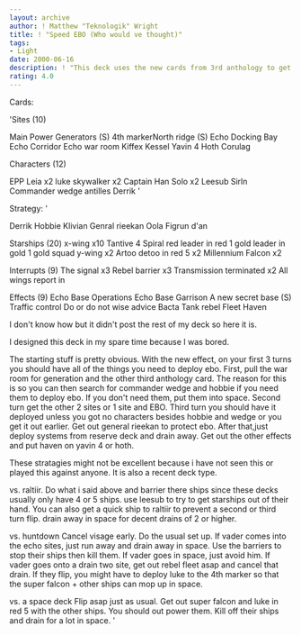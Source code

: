 ```yaml
---
layout: archive
author: ! Matthew "Teknologik" Wright
title: ! "Speed EBO (Who would ve thought)"
tags:
- Light
date: 2000-06-16
description: ! "This deck uses the new cards from 3rd anthology to get ebo going quick for mega space drains."
rating: 4.0
---
```

Cards: 

'Sites (10)

Main Power Generators (S)
4th markerNorth ridge (S)
Echo Docking Bay
Echo Corridor
Echo war room
Kiffex
Kessel
Yavin 4
Hoth
Corulag

Characters (12)

EPP Leia x2
luke skywalker x2
Captain Han Solo x2
Leesub Sirln
Commander wedge antilles
Derrik '

Strategy: '

Derrik Hobbie Klivian
Genral rieekan
Oola
Figrun d'an

Starships (20)
x-wing x10
Tantive 4
Spiral
red leader in red 1
gold leader in gold 1
gold squad y-wing x2
Artoo detoo in red 5 x2
Millennium Falcon x2

Interrupts (9)
The signal x3
Rebel barrier x3
Transmission terminated x2
All wings report in

Effects (9)
Echo Base Operations
Echo Base Garrison
A new secret base (S)
Traffic control
Do or do not
wise advice
Bacta Tank
rebel Fleet
Haven


I don't know how but it didn't post the rest of my deck so here it is.

I designed this deck in my spare time because I was bored.

The starting stuff is pretty obvious.  With the new effect, on your first 3 turns you should have all of the things you need to deploy ebo.  First, pull the war room for generation and the other third anthology card.  The reason for this is so you can then search for commander wedge and hobbie if you need them to deploy ebo.	If you don't need them, put them into space.  Second turn get the other 2 sites or 1 site and EBO.  Third turn you should have it deployed unless you got no characters besides hobbie and wedge or you get it out earlier.	 Get out general rieekan to protect ebo. After that,just deploy systems from reserve deck and drain away.  Get out the other effects and put haven on yavin 4 or hoth.

These stratagies might not be excellent because i have not seen this or played this against anyone. It is also a recent deck type.

vs. raltiir.
Do what i said above and barrier there ships since these decks usually only have 4 or 5 ships.	use leesub to try to get starships out of their hand.  You can also get a quick ship to raltiir to prevent a second or third turn flip. drain away in space for decent drains of 2 or higher.

vs. huntdown
Cancel visage early.  Do the usual set up.  If vader comes into the echo sites, just run away and drain away in space.	Use the barriers to stop their ships then kill them.  If vader goes in space, just avoid him.  If vader goes onto a drain two site, get out rebel fleet asap and cancel that drain.  If they flip, you might have to deploy luke to the 4th marker so that the super falcon + other ships can mop up in space.


vs. a space deck
Flip asap just as usual.  Get out super falcon and luke in red 5 with the other ships.	You should out power them.  Kill off their ships and drain for a lot in space. '